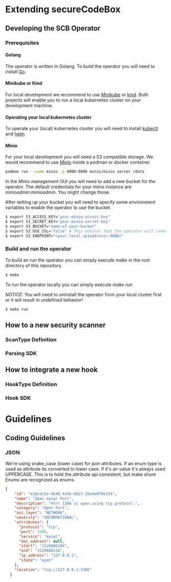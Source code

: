 # Extending secureCodeBox

## Developing the SCB Operator

### Prerequisites

#### Golang 

The operator is written in Golang.
To build the operator you will need to install [Go](https://golang.org/).

#### Minikube or Kind

For local development we recommend to use [Minikube](https://kubernetes.io/docs/tasks/tools/install-minikube/) or [kind](https://github.com/kubernetes-sigs/kind).
Both projects will enable you to run a local kubernetes cluster on your development machine.

#### Operating your local kubernetes cluster

To operate your (local) kubernetes cluster you will need to install [kubectl](https://kubernetes.io/docs/tasks/tools/install-kubectl/) and [helm](https://helm.sh/) 

#### Minio

For your local development you will need a S3 compatible storage.
We would recommend to use [Minio](https://min.io/download#/) inside a podman or docker container.

```bash
podman run --name minio -p 9000:9000 minio/minio server /data
```

In the Minio management GUI you will need to add a new bucket for the operator. 
The default credentials for your minio instance are *minioadmin:minioadmin*.
You might change those.

After setting up your bucket you will need to specify some environment variables to enable the operator to use the bucket.

```bash
$ export S3_ACCESS_KEY="your-minio-access-key"
$ export S3_SECRET_KEY="your-minio-secret-key"
$ export S3_BUCKET="name-of-your-bucket"
$ export S3_USE_SSL="false" # This ensures that the operator will connect even without HTTPS
$ export S3_ENDPOINT="<your.local.ip1address>:9000/"
```

### Build and run the operator

To build an run the operator you can simply execute *make* in the root directory of this repository.

```bash
$ make
```

To run the operator locally you can simply execute *make run*

*NOTICE:* You will need to uninstall the operator from your local cluster first or it will result in undefined behavior!

```bash
$ make run
```

## How to a new security scanner

### ScanType Definition

### Parsing SDK

## How to integrate a new hook

### HookType Definition

### Hook SDK

# Guidelines

## Coding Guidelines

### JSON

We're using snake_case (lower case) for json attributes. If an enum type is used as attribute its converted to lower case. If it's an value it's always used UPPERCASE. This is to hold the attribute api consistent, but make shure Enums are recognized as enums.

```json
{
    "id": "e18cdc5e-6b49-4346-b623-28a4e878e154",
    "name": "Open mysql Port",
    "description": "Port 3306 is open using tcp protocol.",
    "category": "Open Port",
    "osi_layer": "NETWORK",
    "severity": "INFORMATIONAL",
    "attributes": {
      "protocol": "tcp",
      "port": 3306,
      "service": "mysql",
      "mac_address": null,
      "start": "1520606104",
      "end": "1520606118",
      "ip_address": "127.0.0.1",
      "state": "open"
    },
    "location": "tcp://127.0.0.1:3306"
  }
```